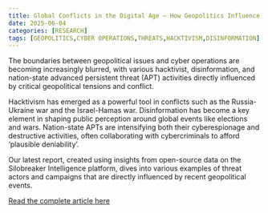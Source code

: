 ```yaml
---
title: Global Conflicts in the Digital Age – How Geopolitics Influence Cyber Operations
date: 2025-06-04
categories: [RESEARCH]
tags: [GEOPOLITICS,CYBER OPERATIONS,THREATS,HACKTIVISM,DISINFORMATION]
---
```


The boundaries between geopolitical issues and cyber operations are becoming increasingly blurred, with various hacktivist, disinformation, and nation-state advanced persistent threat (APT) activities directly influenced by critical geopolitical tensions and conflict.

Hacktivism has emerged as a powerful tool in conflicts such as the Russia-Ukraine war and the Israel-Hamas war. 
Disinformation has become a key element in shaping public perception around global events like elections and wars. 
Nation-state APTs are intensifying both their cyberespionage and destructive activities, often collaborating with cybercriminals to afford ‘plausible deniability’. 

Our latest report, created using insights from open-source data on the Silobreaker Intelligence platform, dives into various examples of threat actors and campaigns that are directly influenced by recent geopolitical events.

[Read the complete article here](https://www.silobreaker.com/blog/geopolitical/new-report-how-geopolitics-influence-cyber-operations/)